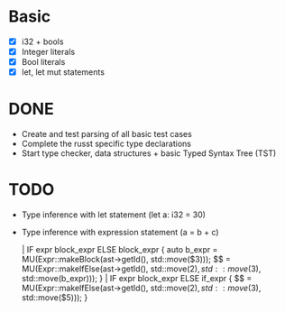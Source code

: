 # Basic

- [x] i32 + bools
- [x] Integer literals
- [x] Bool literals
- [x] let, let mut statements

# DONE

* Create and test parsing of all basic test cases
* Complete the russt specific type declarations
* Start type checker, data structures + basic Typed Syntax Tree (TST)

# TODO

* Type inference with let statement (let a: i32 = 30)
* Type inference with expression statement (a = b + c)


    | IF expr block_expr ELSE block_expr {
        auto b_expr = MU<Expr>(Expr::makeBlock(ast->getId(), std::move($3)));
        $$ = MU<Expr>(Expr::makeIfElse(ast->getId(), std::move($2), std::move($3), std::move(b_expr)));
    }
    | IF expr block_expr ELSE if_expr {
        $$ = MU<Expr>(Expr::makeIfElse(ast->getId(), std::move($2), std::move($3), std::move($5)));
    }

